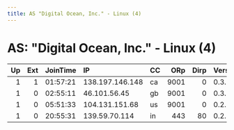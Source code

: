 ```yaml
---
title: AS "Digital Ocean, Inc." - Linux (4)
---
```


# AS: "Digital Ocean, Inc." - Linux (4)

|   Up |   Ext | JoinTime   | IP              | CC   |   ORp |   Dirp | Version   | Contact   | Nickname            |   eFamMembers |
|-----:|------:|:-----------|:----------------|:-----|------:|-------:|:----------|:----------|:--------------------|--------------:|
|    1 |     1 | 01:57:21   | 138.197.146.148 | ca   |  9001 |      0 | 0.3.0.10  | None      | pointofnoreturn01   |             1 |
|    1 |     0 | 02:55:11   | 46.101.56.45    | gb   |  9001 |      0 | 0.3.0.10  | None      | IFTORISMEANDTORTOR  |             3 |
|    1 |     0 | 05:51:33   | 104.131.151.68  | us   |  9001 |      0 | 0.2.9.10  | None      | Unnamed             |             1 |
|    1 |     0 | 20:55:31   | 139.59.70.114   | in   |   443 |     80 | 0.2.9.11  | None      | theyAreTheFaschists |             1 |
